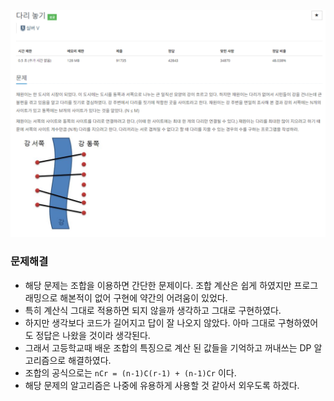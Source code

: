 ![img.png](../_image/다리놓기.png)
### 문제해결
- 해당 문제는 조합을 이용하면 간단한 문제이다. 조합 계산은 쉽게 하였지만 프로그래밍으로 해본적이 없어 구현에 약간의 어려움이 있었다.
- 특히 계산식 그대로 적용하면 되지 않을까 생각하고 그대로 구현하였다. 
- 하지만 생각보다 코드가 길어지고 답이 잘 나오지 않았다. 아마 그대로 구형하였어도 정답은 나왔을 것이라 생각된다.
- 그래서 고등학교때 배운 조합의 특징으로 계산 된 값들을 기억하고 꺼내쓰는 DP 알고리즘으로 해결하였다.
- 조합의 공식으로는 `nCr = (n-1)C(r-1) + (n-1)Cr` 이다.
- 해당 문제의 알고리즘은 나중에 유용하게 사용할 것 같아서 외우도록 하겠다.